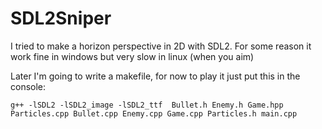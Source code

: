 # SDL2Sniper

I tried to make a horizon perspective in 2D with SDL2. For some reason it work fine in windows but very slow in linux (when you aim)

Later I'm going to write a makefile, for now to play it just put this in the console:
```
g++ -lSDL2 -lSDL2_image -lSDL2_ttf  Bullet.h Enemy.h Game.hpp Particles.cpp Bullet.cpp Enemy.cpp Game.cpp Particles.h main.cpp
``` 